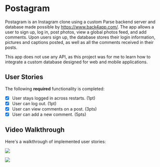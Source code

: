 # Postagram

Postagram is an Instagram clone using a custom Parse backend server and database made possible by https://www.back4app.com/. The app allows a user to sign up, log in, post photos, view a global photos feed, and add comments. Upon users sign up, the database stores their login information, pictures and captions posted, as well as all the comments received in their posts. 

This app does not use any API, as this project was for me to learn how to integrate a custom database designed for web and mobile applications.

## User Stories

The following **required** functionality is completed:

- [x] User stays logged in across restarts. (1pt)
- [x] User can log out. (1pt)
- [x] User can view comments on a post. (3pts)
- [x] User can add a new comment. (5pts)

## Video Walkthrough

Here's a walkthrough of implemented user stories:

![](https://i.imgur.com/aucnaBu.gif)

![](https://i.imgur.com/owknuYG.gif)
